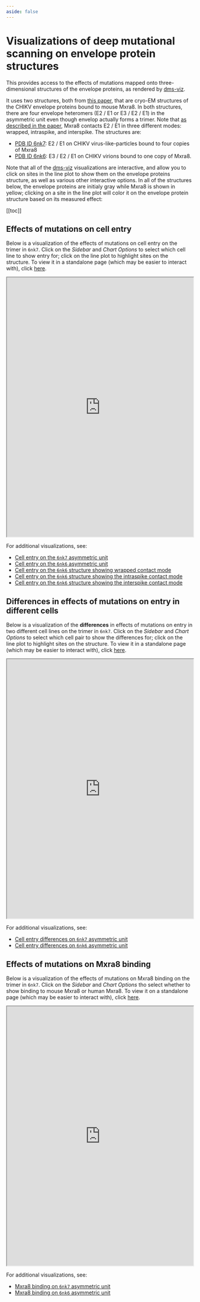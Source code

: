```yaml
---
aside: false
---
```


# Visualizations of deep mutational scanning on envelope protein structures
This provides access to the effects of mutations mapped onto three-dimensional structures of the envelope proteins, as rendered by [dms-viz](https://dms-viz.github.io/dms-viz-docs/).

It uses two structures, both from [this paper](https://pubmed.ncbi.nlm.nih.gov/31080061/), that are cryo-EM structures of the CHIKV envelope proteins bound to mouse Mxra8.
In both structures, there are four envelope heteromers (E2 / E1 or E3 / E2 / E1) in the asymmetric unit even though envelop actually forms a trimer. Note that [as described in the paper](https://pubmed.ncbi.nlm.nih.gov/31080061/), Mxra8 contacts E2 / E1 in three different modes: wrapped, intraspike, and interspike. The structures are:
  - [PDB ID 6nk7](https://www.rcsb.org/structure/6NK7): E2 / E1 on CHIKV virus-like-particles bound to four copies of Mxra8
  - [PDB ID 6nk6](https://www.rcsb.org/structure/6NK6): E3 / E2 / E1 on CHIKV virions bound to one copy of Mxra8.

Note that all of the [dms-viz](https://dms-viz.github.io/dms-viz-docs/) visualizations are interactive, and allow you to click on sites in the line plot to show them on the envelope proteins structure, as well as various other interactive options.
In all of the structures below, the envelope proteins are initialy gray while Mxra8 is shown in yellow; clicking on a site in the line plot will color it on the envelope protein structure based on its measured effect:
  
[[toc]]

## Effects of mutations on cell entry
Below is a visualization of the effects of mutations on cell entry on the trimer in `6nk7`.
Click on the *Sidebar* and *Chart Options* to select which cell line to show entry for; click on the line plot to highlight sites on the structure.
To view it in a standalone page (which may be easier to interact with), click [here](https://dms-viz.github.io/v0/?data=https%3A%2F%2Fraw.githubusercontent.com%2Fdms-vep%2FCHIKV-181-25-E-DMS%2Frefs%2Fheads%2Fmain%2Fresults%2Fdms-viz%2Fcell_entry_on_6nk7_trimer%2Fcell_entry_on_6nk7_trimer.json&ce=%255B%2522entry%2520in%2520293T_Mxra8%2520cells%2522%255D&bc=%23d2cd32).

<iframe src="https://dms-viz.github.io/v0/?data=https%3A%2F%2Fraw.githubusercontent.com%2Fdms-vep%2FCHIKV-181-25-E-DMS%2Frefs%2Fheads%2Fmain%2Fresults%2Fdms-viz%2Fcell_entry_on_6nk7_trimer%2Fcell_entry_on_6nk7_trimer.json&ce=%255B%2522entry%2520in%2520293T_Mxra8%2520cells%2522%255D&bc=%23d2cd32" width="100%" height="700px"></iframe>

For additional visualizations, see:
  - [Cell entry on the `6nk7` asymmetric unit](https://dms-viz.github.io/v0/?data=https%3A%2F%2Fraw.githubusercontent.com%2Fdms-vep%2FCHIKV-181-25-E-DMS%2Frefs%2Fheads%2Fmain%2Fresults%2Fdms-viz%2Fcell_entry_on_6nk7_asymmetric_unit%2Fcell_entry_on_6nk7_asymmetric_unit.json&ce=%255B%2522entry%2520in%2520293T_Mxra8%2520cells%2522%255D&bc=%23c5bf2b)
  - [Cell entry on the `6nk6` asymmetric unit](https://dms-viz.github.io/v0/?data=https%3A%2F%2Fraw.githubusercontent.com%2Fdms-vep%2FCHIKV-181-25-E-DMS%2Frefs%2Fheads%2Fmain%2Fresults%2Fdms-viz%2Fcell_entry_on_6nk6_asymmetric_unit%2Fcell_entry_on_6nk6_asymmetric_unit.json&ce=%255B%2522entry%2520in%2520293T_Mxra8%2520cells%2522%255D&bc=%23c5bf2b)
  - [Cell entry on the `6nk6` structure showing wrapped contact mode](https://dms-viz.github.io/v0/?data=https%3A%2F%2Fraw.githubusercontent.com%2Fdms-vep%2FCHIKV-181-25-E-DMS%2Frefs%2Fheads%2Fmain%2Fresults%2Fdms-viz%2Fcell_entry_on_6nk6_wrapped%2Fcell_entry_on_6nk6_wrapped.json&bc=%23d1c32e&ce=%255B%2522entry%2520in%2520293T_Mxra8%2520cells%2522%255D)
  - [Cell entry on the `6nk6` structure showing the intraspike contact mode](https://dms-viz.github.io/v0/?data=https%3A%2F%2Fraw.githubusercontent.com%2Fdms-vep%2FCHIKV-181-25-E-DMS%2Frefs%2Fheads%2Fmain%2Fresults%2Fdms-viz%2Fcell_entry_on_6nk6_intraspike%2Fcell_entry_on_6nk6_intraspike.json&bc=%23c8d331&ce=%255B%2522entry%2520in%2520293T_Mxra8%2520cells%2522%255D)
  - [Cell entry on the `6nk6` structure showing the interspike contact mode](https://dms-viz.github.io/v0/?data=https%3A%2F%2Fraw.githubusercontent.com%2Fdms-vep%2FCHIKV-181-25-E-DMS%2Frefs%2Fheads%2Fmain%2Fresults%2Fdms-viz%2Fcell_entry_on_6nk6_interspike%2Fcell_entry_on_6nk6_interspike.json&ce=%255B%2522entry%2520in%2520293T_Mxra8%2520cells%2522%255D&bc=%23cdc82d)

## Differences in effects of mutations on entry in different cells
Below is a visualization of the **differences** in effects of mutations on entry in two different cell lines on the trimer in `6nk7`.
Click on the *Sidebar* and *Chart Options* to select which cell pair to show the differences for; click on the line plot to highlight sites on the structure.
To view it in a standalone page (which may be easier to interact with), click [here](https://dms-viz.github.io/v0/?data=https%3A%2F%2Fraw.githubusercontent.com%2Fdms-vep%2FCHIKV-181-25-E-DMS%2Frefs%2Fheads%2Fmain%2Fresults%2Fdms-viz%2Fcell_entry_diffs_on_6nk7_trimer%2Fcell_entry_diffs_on_6nk7_trimer.json&ce=%255B%2522293T_Mxra8%2520minus%2520293T_TIM1%2522%255D&bc=%23cbcd32).

<iframe src="https://dms-viz.github.io/v0/?data=https%3A%2F%2Fraw.githubusercontent.com%2Fdms-vep%2FCHIKV-181-25-E-DMS%2Frefs%2Fheads%2Fmain%2Fresults%2Fdms-viz%2Fcell_entry_diffs_on_6nk7_trimer%2Fcell_entry_diffs_on_6nk7_trimer.json&ce=%255B%2522293T_Mxra8%2520minus%2520293T_TIM1%2522%255D&bc=%23cbcd32" width="100%" height="700px"></iframe>

For additional visualizations, see:
  - [Cell entry differences on `6nk7` asymmetric unit](https://dms-viz.github.io/v0/?data=https%3A%2F%2Fraw.githubusercontent.com%2Fdms-vep%2FCHIKV-181-25-E-DMS%2Frefs%2Fheads%2Fmain%2Fresults%2Fdms-viz%2Fcell_entry_diffs_on_6nk7_asymmetric_unit%2Fcell_entry_diffs_on_6nk7_asymmetric_unit.json&ce=%255B%2522293T_Mxra8%2520minus%2520293T_TIM1%2522%255D&bc=%23c3c534)
  - [Cell entry differences on `6nk6` asymmetric unit](https://dms-viz.github.io/v0/?data=https%3A%2F%2Fraw.githubusercontent.com%2Fdms-vep%2FCHIKV-181-25-E-DMS%2Frefs%2Fheads%2Fmain%2Fresults%2Fdms-viz%2Fcell_entry_diffs_on_6nk6_asymmetric_unit%2Fcell_entry_diffs_on_6nk6_asymmetric_unit.json&ce=%255B%2522293T_Mxra8%2520minus%2520293T_TIM1%2522%255D&bc=%23c3c534)

## Effects of mutations on Mxra8 binding
Below is a visualization of the effects of mutations on Mxra8 binding on the trimer in `6nk7`.
Click on the *Sidebar* and *Chart Options* tho select whether to show binding to mouse Mxra8 or human Mxra8.
To view it on a standalone page (which may be easier to interact with), click [here](https://dms-viz.github.io/v0/?data=https%3A%2F%2Fraw.githubusercontent.com%2Fdms-vep%2FCHIKV-181-25-E-DMS%2Frefs%2Fheads%2Fmain%2Fresults%2Fdms-viz%2Fmxra8_binding_on_6nk7_trimer%2Fmxra8_binding_on_6nk7_trimer.json&pe=binding+to+mouse+Mxra8&fi=%257B%2522entry_in_293T_Mxra8_cells%2522%253A-4%257D&ce=%255B%2522binding%2520to%2520mouse%2520Mxra8%2522%255D&bc=%23c1c33c).

<iframe src="https://dms-viz.github.io/v0/?data=https%3A%2F%2Fraw.githubusercontent.com%2Fdms-vep%2FCHIKV-181-25-E-DMS%2Frefs%2Fheads%2Fmain%2Fresults%2Fdms-viz%2Fmxra8_binding_on_6nk7_trimer%2Fmxra8_binding_on_6nk7_trimer.json&pe=binding+to+mouse+Mxra8&fi=%257B%2522entry_in_293T_Mxra8_cells%2522%253A-4%257D&ce=%255B%2522binding%2520to%2520mouse%2520Mxra8%2522%255D&bc=%23c1c33c" width="100%" height="700px"></iframe>

For additional visualizations, see:

  - [Mxra8 binding on `6nk7` asymmetric unit](https://dms-viz.github.io/v0/?data=https%3A%2F%2Fraw.githubusercontent.com%2Fdms-vep%2FCHIKV-181-25-E-DMS%2Frefs%2Fheads%2Fmain%2Fresults%2Fdms-viz%2Fmxra8_binding_on_6nk7_asymmetric_unit%2Fmxra8_binding_on_6nk7_asymmetric_unit.json&pe=binding+to+mouse+Mxra8&fi=%257B%2522entry_in_293T_Mxra8_cells%2522%253A-4%257D&ce=%255B%2522binding%2520to%2520mouse%2520Mxra8%2522%255D&bc=%23c1c33c)
  - [Mxra8 binding on `6nk6` asymmetric unit](https://dms-viz.github.io/v0/?data=https%3A%2F%2Fraw.githubusercontent.com%2Fdms-vep%2FCHIKV-181-25-E-DMS%2Frefs%2Fheads%2Fmain%2Fresults%2Fdms-viz%2Fmxra8_binding_on_6nk6_asymmetric_unit%2Fmxra8_binding_on_6nk6_asymmetric_unit.json&pe=binding+to+mouse+Mxra8&fi=%257B%2522entry_in_293T_Mxra8_cells%2522%253A-4%257D&ce=%255B%2522binding%2520to%2520mouse%2520Mxra8%2522%255D&bc=%23c1c33c)
